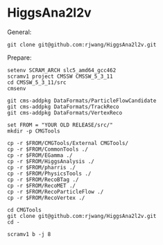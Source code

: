 HiggsAna2l2v
============

General:

	git clone git@github.com:rjwang/HiggsAna2l2v.git 

Prepare:

	setenv SCRAM_ARCH slc5_amd64_gcc462 
	scramv1 project CMSSW CMSSW_5_3_11
	cd CMSSW_5_3_11/src
	cmsenv

	git cms-addpkg DataFormats/ParticleFlowCandidate
	git cms-addpkg DataFormats/TrackReco
	git cms-addpkg DataFormats/VertexReco

	set FROM = "YOUR OLD RELEASE/src/"
	mkdir -p CMGTools

	cp -r $FROM/CMGTools/External CMGTools/
	cp -r $FROM/CommonTools ./
	cp -r $FROM/EGamma ./
	cp -r $FROM/HiggsAnalysis ./
	cp -r $FROM/pharris ./
	cp -r $FROM/PhysicsTools ./
	cp -r $FROM/RecoBTag ./
	cp -r $FROM/RecoMET ./
	cp -r $FROM/RecoParticleFlow ./
	cp -r $FROM/RecoVertex ./

	cd CMGTools
	git clone git@github.com:rjwang/HiggsAna2l2v.git
	cd -

	scramv1 b -j 8 



